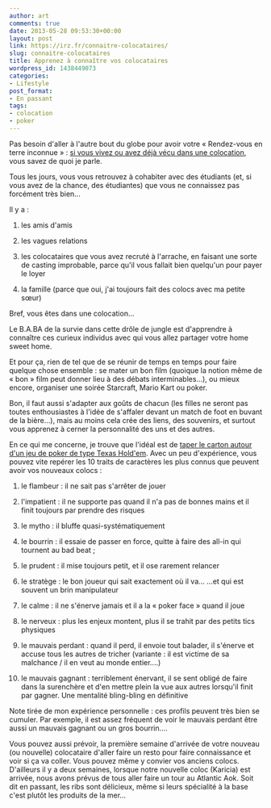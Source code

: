 ```yaml
---
author: art
comments: true
date: 2013-05-28 09:53:30+00:00
layout: post
link: https://irz.fr/connaitre-colocataires/
slug: connaitre-colocataires
title: Apprenez à connaître vos colocataires
wordpress_id: 1438449073
categories:
- Lifestyle
post_format:
- En passant
tags:
- colocation
- poker
---
```


Pas besoin d'aller à l'autre bout du globe pour avoir votre « Rendez-vous en terre inconnue » : [si vous vivez ou avez déjà vécu dans une colocation](http://irz.fr/tag/colocation/), vous savez de quoi je parle.<!-- more -->

Tous les jours, vous vous retrouvez à cohabiter avec des étudiants (et, si vous avez de la chance, des étudiantes) que vous ne connaissez pas forcément très bien...

Il y a :



	
  1. les amis d'amis

	
  2. les vagues relations

	
  3. les colocataires que vous avez recruté à l'arrache, en faisant une sorte de casting improbable, parce qu'il vous fallait bien quelqu'un pour payer le loyer

	
  4. la famille (parce que oui, j'ai toujours fait des colocs avec ma petite sœur)


Bref, vous êtes dans une colocation...

Le B.A.BA de la survie dans cette drôle de jungle est d'apprendre à connaître ces curieux individus avec qui vous allez partager votre home sweet home.

Et pour ça, rien de tel que de se réunir de temps en temps pour faire quelque chose ensemble : se mater un bon film (quoique la notion même de « bon » film peut donner lieu à des débats interminables...), ou mieux encore, organiser une soirée Starcraft, Mario Kart ou poker.

Bon, il faut aussi s'adapter aux goûts de chacun (les filles ne seront pas toutes enthousiastes à l'idée
de s'affaler devant un match de foot en buvant de la bière...), mais au moins cela crée des liens, des
souvenirs, et surtout vous apprenez à cerner la personnalité des uns et des autres.

En ce qui me concerne, je trouve que l'idéal est de [taper le carton autour d'un jeu de poker de type Texas Hold'em](http://fr.pokerlistings.com/jeux-poker-en-ligne). Avec un peu d'expérience, vous pouvez vite repérer les 10 traits de caractères les plus connus que peuvent avoir vos nouveaux colocs :



	
  1. le flambeur : il ne sait pas s'arrêter de jouer

	
  2. l'impatient : il ne supporte pas quand il n'a pas de bonnes mains et il finit toujours par prendre des risques

	
  3. le mytho : il bluffe quasi-systématiquement

	
  4. le bourrin : il essaie de passer en force, quitte à faire des all-in qui tournent au bad beat ;

	
  5. le prudent : il mise toujours petit, et il ose rarement relancer

	
  6. le stratège : le bon joueur qui sait exactement où il va... ...et qui est souvent un brin manipulateur

	
  7. le calme : il ne s'énerve jamais et il a la « poker face » quand il joue

	
  8. le nerveux : plus les enjeux montent, plus il se trahit par des petits tics physiques

	
  9. le mauvais perdant : quand il perd, il envoie tout balader, il s'énerve et accuse tous les autres de tricher (variante : il est victime de sa malchance / il en veut au monde entier....)

	
  10. le mauvais gagnant : terriblement énervant, il se sent obligé de faire dans la surenchère et d'en mettre plein la vue aux autres lorsqu'il finit par gagner. Une mentalité bling-bling en définitive



Note tirée de mon expérience personnelle : ces profils peuvent très bien se cumuler. Par exemple, il est assez fréquent de voir le mauvais perdant être aussi un mauvais gagnant ou un gros bourrin....

Vous pouvez aussi prévoir, la première semaine d'arrivée de votre nouveau (ou nouvelle) colocataire d'aller faire un resto pour faire connaissance et voir si ça va coller. Vous pouvez même y convier vos anciens colocs. D'ailleurs il y a deux semaines, lorsque notre nouvelle coloc (Karicia) est arrivée, nous avons prévus de tous aller faire un tour au Atlantic Aok. Soit dit en passant, les ribs sont délicieux, même si leurs spécialité à la base c'est plutôt les produits de la mer...


